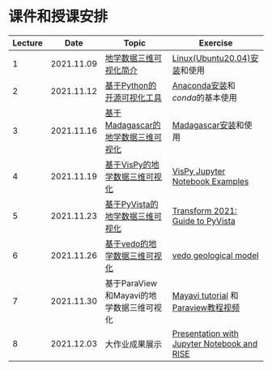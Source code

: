# 课件和授课安排

| Lecture | Date | Topic                                                                           | Exercise |
|----|------|---------------------------------------------------------------------------------|----------|
| 1       | 2021.11.09   | [地学数据三维可视化简介](https://github.com/yufengwa/3Dvis4Geodata/blob/main/lec01-3dvis-intro/3dvis-intro.ipynb)   | [Linux(Ubuntu20.04)安装](https://zhuanlan.zhihu.com/p/158363449)和使用 |
| 2       | 2021.11.12   | [基于Python的开源可视化工具](https://github.com/yufengwa/3Dvis4Geodata/blob/main/lec02-3dvis-tools/3dvis-tools.ipynb)  | [Anaconda安装](https://zhuanlan.zhihu.com/p/94744929)和*conda*的基本使用 |
| 3       | 2021.11.16   | [基于Madagascar的地学数据三维可视化](https://github.com/yufengwa/3Dvis4Geodata/blob/main/lec03-3dvis-mada/3dvis-mada.ipynb)  |[Madagascar安装](https://reproducibility.org/wiki/Advanced_Installation#Ubuntu)和使用 | 
| 4       | 2021.11.19   | [基于VisPy的地学数据三维可视化](https://github.com/yufengwa/3Dvis4Geodata/blob/main/lec04-3dvis-vispy/3dvis-vispy.ipynb)     | [VisPy Jupyter Notebook Examples](https://github.com/vispy/vispy/tree/main/examples/jupyter) |
| 5       | 2021.11.23   | [基于PyVista的地学数据三维可视化](https://github.com/yufengwa/3Dvis4Geodata/blob/main/lec05-3dvis-pyvista/3dvis-pyvista.ipynb)    | [Transform 2021: Guide to PyVista](https://github.com/banesullivan/transform-2021) |
| 6       | 2021.11.26   | [基于vedo的地学数据三维可视化](https://github.com/yufengwa/3Dvis4Geodata/blob/main/lec06-3dvis-vedo/3dvis-vedo.ipynb)   |[vedo geological model](https://github.com/marcomusy/vedo/blob/master/examples/advanced/geological_model.py)  | 
| 7       | 2021.11.30   | 基于ParaView和Mayavi的地学数据三维可视化                    | [Mayavi tutorial](https://github.com/prabhuramachandran/mayavi-tutorial) 和 [Paraview教程视频](https://www.youtube.com/watch?v=OxcU6Upz5ZA&list=PLvkU6i2iQ2fpcVsqaKXJT5Wjb9_ttRLK-)  | 
| 8       | 2021.12.03  | 大作业成果展示       | [Presentation with Jupyter Notebook and RISE](https://www.youtube.com/watch?v=T7rVvK4Vc0M) |    

